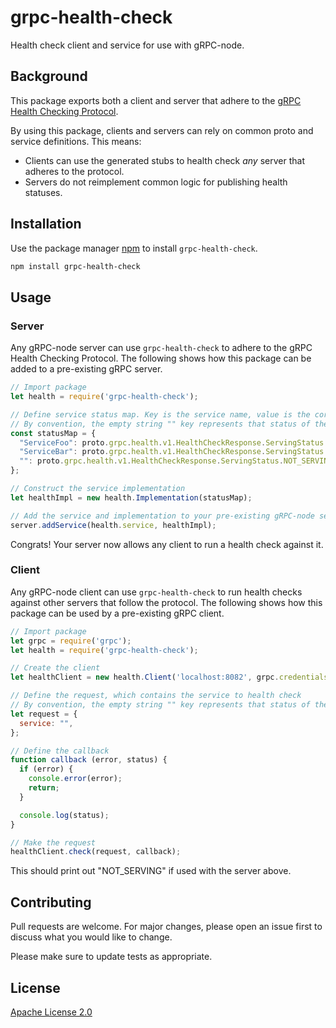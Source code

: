 # grpc-health-check

Health check client and service for use with gRPC-node.

## Background

This package exports both a client and server that adhere to the [gRPC Health Checking Protocol](https://github.com/grpc/grpc/blob/master/doc/health-checking.md).

By using this package, clients and servers can rely on common proto and service definitions. This means:
- Clients can use the generated stubs to health check _any_ server that adheres to the protocol.
- Servers do not reimplement common logic for publishing health statuses.

## Installation

Use the package manager [npm](https://www.npmjs.com/get-npm) to install `grpc-health-check`.

```bash
npm install grpc-health-check
```

## Usage

### Server

Any gRPC-node server can use `grpc-health-check` to adhere to the gRPC Health Checking Protocol. 
The following shows how this package can be added to a pre-existing gRPC server.

```javascript 1.8
// Import package
let health = require('grpc-health-check');

// Define service status map. Key is the service name, value is the corresponding status.
// By convention, the empty string "" key represents that status of the entire server.
const statusMap = {
  "ServiceFoo": proto.grpc.health.v1.HealthCheckResponse.ServingStatus.SERVING,
  "ServiceBar": proto.grpc.health.v1.HealthCheckResponse.ServingStatus.NOT_SERVING,
  "": proto.grpc.health.v1.HealthCheckResponse.ServingStatus.NOT_SERVING,
};

// Construct the service implementation
let healthImpl = new health.Implementation(statusMap);

// Add the service and implementation to your pre-existing gRPC-node server
server.addService(health.service, healthImpl);
```

Congrats! Your server now allows any client to run a health check against it.

### Client

Any gRPC-node client can use `grpc-health-check` to run health checks against other servers that follow the protocol.
The following shows how this package can be used by a pre-existing gRPC client.

```javascript 1.8
// Import package
let grpc = require('grpc');
let health = require('grpc-health-check');

// Create the client
let healthClient = new health.Client('localhost:8082', grpc.credentials.createInsecure());

// Define the request, which contains the service to health check
// By convention, the empty string "" key represents that status of the entire server.
let request = {
  service: "",
};

// Define the callback
function callback (error, status) {
  if (error) {
    console.error(error);
    return;
  }

  console.log(status);
}

// Make the request
healthClient.check(request, callback);
```

This should print out "NOT_SERVING" if used with the server above.

## Contributing

Pull requests are welcome. For major changes, please open an issue first to discuss what you would like to change.

Please make sure to update tests as appropriate.

## License
[Apache License 2.0](https://choosealicense.com/licenses/apache-2.0/)
